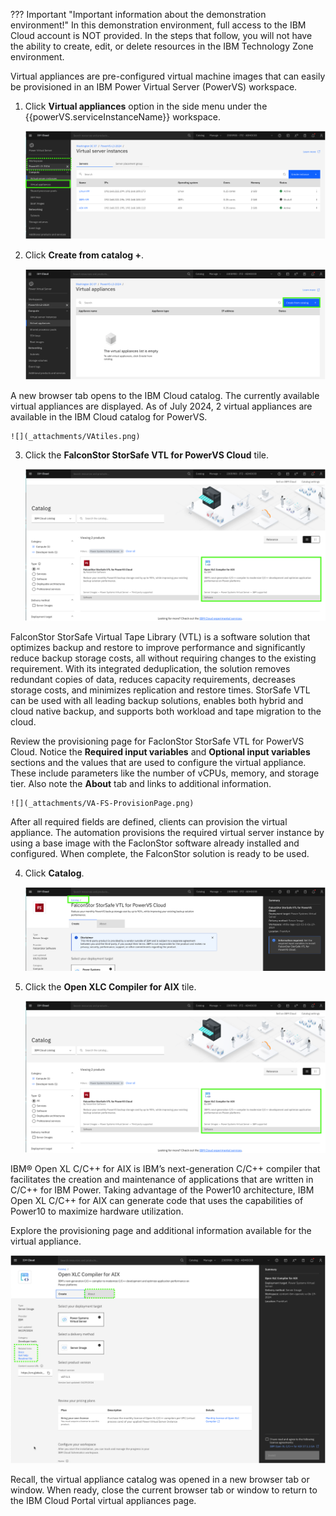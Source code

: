 ??? Important "Important information about the demonstration environment!"
    In this demonstration environment, full access to the IBM Cloud account is NOT provided. In the steps that follow, you will not have the ability to create, edit, or delete resources in the IBM Technology Zone environment.

Virtual appliances are pre-configured virtual machine images that can easily be provisioned in an IBM Power Virtual Server (PowerVS) workspace. 

1. Click **Virtual appliances** option in the side menu under the {{powerVS.serviceInstanceName}} workspace.

    ![](_attachments/VAMenu.png)

2. Click **Create from catalog +**.

    ![](_attachments/VAList.png)

A new browser tab opens to the IBM Cloud catalog. The currently available virtual appliances are displayed. As of July 2024, 2 virtual appliances are available in the IBM Cloud catalog for PowerVS.

    ![](_attachments/VAtiles.png)

3. Click the **FalconStor StorSafe VTL for PowerVS Cloud** tile.

    ![](_attachments/VAtiles-FS.png)

FalconStor StorSafe Virtual Tape Library (VTL) is a software solution that optimizes backup and restore to improve performance and significantly reduce backup storage costs, all without requiring changes to the existing requirement. With its integrated deduplication, the solution removes redundant copies of data, reduces capacity requirements, decreases storage costs, and minimizes replication and restore times. StorSafe VTL can be used with all leading backup solutions, enables both hybrid and cloud native backup, and supports both workload and tape migration to the cloud. 

Review the provisioning page for FaclonStor StorSafe VTL for PowerVS Cloud. Notice the **Required input variables** and **Optional input variables** sections and the values that are used to configure the virtual appliance. These include parameters like the number of vCPUs, memory, and storage tier. Also note the **About** tab and links to additional information.

    ![](_attachments/VA-FS-ProvisionPage.png)

After all required fields are defined, clients can provision the virtual appliance. The automation provisions the required virtual server instance by using a base image with the FaclonStor software already installed and configured. When complete, the FalconStor solution is ready to be used.

4. Click **Catalog**.

    ![](_attachments/VA-FS-BackLink.png)

5. Click the **Open XLC Compiler for AIX** tile.

    ![](_attachments/VAtiles-XLC.png)

IBM® Open XL C/C++ for AIX is IBM’s next-generation C/C++ compiler that facilitates the creation and maintenance of applications that are written in C/C++ for IBM Power. Taking advantage of the Power10 architecture, IBM Open XL C/C++ for AIX can generate code that uses the capabilities of Power10 to maximize hardware utilization.

Explore the provisioning page and additional information available for the virtual appliance.

![](_attachments/VA-XLC-ProvisionPage.png)

Recall, the virtual appliance catalog was opened in a new browser tab or window. When ready, close the current browser tab or window to return to the IBM Cloud Portal virtual appliances page.